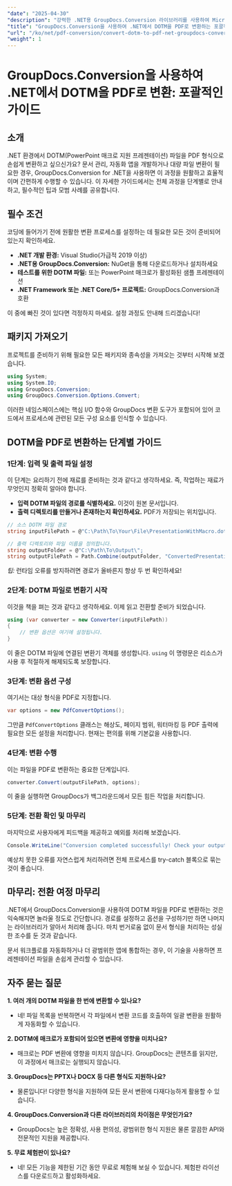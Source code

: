 ```yaml
---
"date": "2025-04-30"
"description": "강력한 .NET용 GroupDocs.Conversion 라이브러리를 사용하여 Microsoft Word 템플릿 파일(.dotm)을 PDF로 원활하게 변환하는 방법을 알아보세요. 문서 관리를 효율적으로 간소화하세요."
"title": "GroupDocs.Conversion을 사용하여 .NET에서 DOTM을 PDF로 변환하는 포괄적인 가이드"
"url": "/ko/net/pdf-conversion/convert-dotm-to-pdf-net-groupdocs-conversion/"
"weight": 1
---
```


# GroupDocs.Conversion을 사용하여 .NET에서 DOTM을 PDF로 변환: 포괄적인 가이드

## 소개

.NET 환경에서 DOTM(PowerPoint 매크로 지원 프레젠테이션) 파일을 PDF 형식으로 손쉽게 변환하고 싶으신가요? 문서 관리, 자동화 앱을 개발하거나 대량 파일 변환이 필요한 경우, GroupDocs.Conversion for .NET을 사용하면 이 과정을 원활하고 효율적이며 간편하게 수행할 수 있습니다. 이 자세한 가이드에서는 전체 과정을 단계별로 안내하고, 필수적인 팁과 모범 사례를 공유합니다.

## 필수 조건

코딩에 들어가기 전에 원활한 변환 프로세스를 설정하는 데 필요한 모든 것이 준비되어 있는지 확인하세요.

- **.NET 개발 환경:** Visual Studio(가급적 2019 이상)
- **.NET용 GroupDocs.Conversion:** NuGet을 통해 다운로드하거나 설치하세요
- **테스트를 위한 DOTM 파일:** 또는 PowerPoint 매크로가 활성화된 샘플 프레젠테이션
- **.NET Framework 또는 .NET Core/5+ 프로젝트:** GroupDocs.Conversion과 호환

이 중에 빠진 것이 있다면 걱정하지 마세요. 설정 과정도 안내해 드리겠습니다!


## 패키지 가져오기

프로젝트를 준비하기 위해 필요한 모든 패키지와 종속성을 가져오는 것부터 시작해 보겠습니다.

```csharp
using System;
using System.IO;
using GroupDocs.Conversion;
using GroupDocs.Conversion.Options.Convert;
```

이러한 네임스페이스에는 핵심 I/O 함수와 GroupDocs 변환 도구가 포함되어 있어 코드에서 프로세스에 관련된 모든 구성 요소를 인식할 수 있습니다.


## DOTM을 PDF로 변환하는 단계별 가이드

### 1단계: 입력 및 출력 파일 설정

이 단계는 요리하기 전에 재료를 준비하는 것과 같다고 생각하세요. 즉, 작업하는 재료가 무엇인지 정확히 알아야 합니다.

- **입력 DOTM 파일의 경로를 식별하세요.** 이것이 원본 문서입니다.
- **출력 디렉토리를 만들거나 존재하는지 확인하세요.** PDF가 저장되는 위치입니다.

```csharp
// 소스 DOTM 파일 경로
string inputFilePath = @"C:\Path\To\Your\File\PresentationWithMacro.dotm";

// 출력 디렉토리와 파일 이름을 정의합니다.
string outputFolder = @"C:\Path\To\Output\";
string outputFilePath = Path.Combine(outputFolder, "ConvertedPresentation.pdf");
```

*팁:* 런타임 오류를 방지하려면 경로가 올바른지 항상 두 번 확인하세요!

### 2단계: DOTM 파일로 변환기 시작

이것을 책을 펴는 것과 같다고 생각하세요. 이제 읽고 전환할 준비가 되었습니다.

```csharp
using (var converter = new Converter(inputFilePath))
{
    // 변환 옵션은 여기에 설정됩니다.
}
```

이 줄은 DOTM 파일에 연결된 변환기 객체를 생성합니다. `using` 이 명령문은 리소스가 사용 후 적절하게 해제되도록 보장합니다.

### 3단계: 변환 옵션 구성

여기서는 대상 형식을 PDF로 지정합니다.

```csharp
var options = new PdfConvertOptions();
```

그만큼 `PdfConvertOptions` 클래스는 해상도, 페이지 범위, 워터마킹 등 PDF 출력에 필요한 모든 설정을 처리합니다. 현재는 편의를 위해 기본값을 사용합니다.

### 4단계: 변환 수행

이는 파일을 PDF로 변환하는 중요한 단계입니다.

```csharp
converter.Convert(outputFilePath, options);
```

이 줄을 실행하면 GroupDocs가 백그라운드에서 모든 힘든 작업을 처리합니다.

### 5단계: 전환 확인 및 마무리

마지막으로 사용자에게 피드백을 제공하고 예외를 처리해 보겠습니다.

```csharp
Console.WriteLine("Conversion completed successfully! Check your output at: " + outputFilePath);
```

예상치 못한 오류를 자연스럽게 처리하려면 전체 프로세스를 try-catch 블록으로 묶는 것이 좋습니다.


## 마무리: 전환 여정 마무리

.NET에서 GroupDocs.Conversion을 사용하여 DOTM 파일을 PDF로 변환하는 것은 익숙해지면 놀라울 정도로 간단합니다. 경로를 설정하고 옵션을 구성하기만 하면 나머지는 라이브러리가 알아서 처리해 줍니다. 마치 번거로움 없이 문서 형식을 처리하는 성실한 조수를 둔 것과 같습니다.

문서 워크플로를 자동화하거나 더 광범위한 앱에 통합하는 경우, 이 기술을 사용하면 프레젠테이션 파일을 손쉽게 관리할 수 있습니다.


## 자주 묻는 질문

**1. 여러 개의 DOTM 파일을 한 번에 변환할 수 있나요?**  
- 네! 파일 목록을 반복하면서 각 파일에서 변환 코드를 호출하여 일괄 변환을 원활하게 자동화할 수 있습니다.

**2. DOTM에 매크로가 포함되어 있으면 변환에 영향을 미치나요?**  
- 매크로는 PDF 변환에 영향을 미치지 않습니다. GroupDocs는 콘텐츠를 읽지만, 이 과정에서 매크로는 실행되지 않습니다.

**3. GroupDocs는 PPTX나 DOCX 등 다른 형식도 지원하나요?**  
- 물론입니다! 다양한 형식을 지원하여 모든 문서 변환에 다재다능하게 활용할 수 있습니다.

**4. GroupDocs.Conversion과 다른 라이브러리의 차이점은 무엇인가요?**  
- GroupDocs는 높은 정확성, 사용 편의성, 광범위한 형식 지원은 물론 깔끔한 API와 전문적인 지원을 제공합니다.

**5. 무료 체험판이 있나요?**  
- 네! 모든 기능을 제한된 기간 동안 무료로 체험해 보실 수 있습니다. 체험판 라이선스를 다운로드하고 활성화하세요.